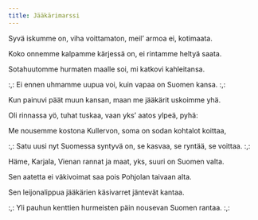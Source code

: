 ```yaml
---
title: Jääkärimarssi
---
```


Syvä iskumme on, viha
voittamaton, meil’
armoa ei, kotimaata.

Koko onnemme
kalpamme kärjessä on,
ei rintamme heltyä
saata.

Sotahuutomme
hurmaten maalle soi, mi
katkovi kahleitansa.

:,: Ei ennen uhmamme
uupua voi, kuin vapaa
on Suomen kansa. :,:

Kun painuvi päät muun
kansan, maan me
jääkärit uskoimme yhä.

Oli rinnassa yö, tuhat
tuskaa, vaan yks’ aatos
ylpeä, pyhä:

Me nousemme kostona
Kullervon, soma on
sodan kohtalot koittaa,

:,: Satu uusi nyt
Suomessa syntyvä on,
se kasvaa, se ryntää, se
voittaa. :,:

Häme, Karjala, Vienan
rannat ja maat, yks,
suuri on Suomen valta.

Sen aatetta ei
väkivoimat saa pois
Pohjolan taivaan alta.

Sen leijonalippua
jääkärien käsivarret
jäntevät kantaa.

:,: Yli pauhun kenttien
hurmeisten päin
nousevan Suomen
rantaa. :,:
